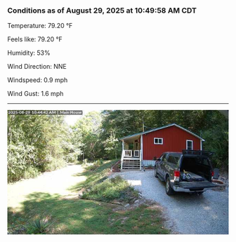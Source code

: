 ### Conditions as of August 29, 2025 at 10:49:58 AM CDT 

Temperature: 79.20 &deg;F

Feels like: 79.20 &deg;F

Humidity: 53%

Wind Direction: NNE

Windspeed: 0.9 mph

Wind Gust: 1.6 mph

---

<img src="./images/latest.jpeg"/>

